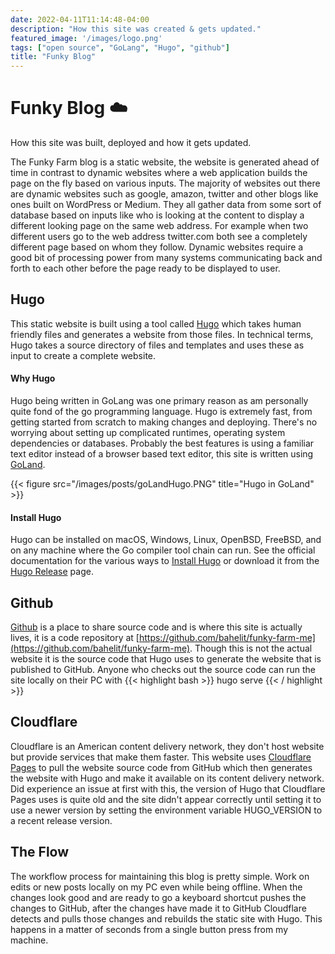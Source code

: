 ```yaml
---
date: 2022-04-11T11:14:48-04:00
description: "How this site was created & gets updated."
featured_image: '/images/logo.png'
tags: ["open source", "GoLang", "Hugo", "github"]
title: "Funky Blog"
---
```


# Funky Blog ☁️

How this site was built, deployed and how it gets updated.  
<!--more-->

The Funky Farm blog is a static website, the website is generated ahead of time in contrast to dynamic websites where 
a web application builds the page on the fly based on various inputs. The majority of websites out there are dynamic 
websites such as google, amazon, twitter and other blogs like ones built on 
WordPress or Medium. They all gather data from some sort of database based on inputs like who is looking at the content to display a 
different looking page on the same web address. For example when two different users go to the web address twitter.com both 
see a completely different page based on whom they follow. Dynamic websites require a good bit of processing power from 
many systems communicating back and forth to each other before the page ready to be displayed to user.  

## Hugo
This static website is built using a tool called [Hugo](https://gohugo.io/) which takes human friendly files and 
generates a website from those files. In technical terms, Hugo takes a source directory of files and templates and uses 
these as input to create a complete website.  

#### Why Hugo
Hugo being written in GoLang was one primary reason as am personally quite fond of the go programming language. Hugo is 
extremely fast, from getting started from scratch to making changes and deploying. There's no worrying about setting up 
complicated runtimes, operating system dependencies or databases. Probably the best features is using a familiar text 
editor instead of a browser based text editor, this site is written using [GoLand](https://www.jetbrains.com/go/).  

{{< figure src="/images/posts/goLandHugo.PNG" title="Hugo in GoLand" >}}  

#### Install Hugo
Hugo can be installed on macOS, Windows, Linux, OpenBSD, FreeBSD, and on any machine where the Go compiler tool chain 
can run. See the official documentation for the various ways to [Install Hugo](https://gohugo.io/getting-started/installing/) 
or download it from the [Hugo Release](https://github.com/gohugoio/hugo/releases) page.

## Github
[Github](https://github.com/) is a place to share source code and is where this site is actually lives, it is a code 
repository at [https://github.com/bahelit/funky-farm-me](https://github.com/bahelit/funky-farm-me). Though this is not 
the actual website it is the source code that Hugo uses to generate the website that is published to GitHub. Anyone who 
checks out the source code can run the site locally on their PC with
{{< highlight bash >}}
hugo serve
{{< / highlight >}}


## Cloudflare
Cloudflare is an American content delivery network, they don't host website but provide services that make them faster. 
This website uses [Cloudflare Pages](https://pages.cloudflare.com/) to pull the website source code from GitHub which 
then generates the website with Hugo and make it available on its content delivery network. Did experience an issue at 
first with this, the version of Hugo that Cloudflare Pages uses is quite old and the site didn't appear correctly until 
setting it to use a newer version by setting the environment variable HUGO_VERSION to a recent release version.

## The Flow
The workflow process for maintaining this blog is pretty simple. Work on edits or new posts locally on my PC even while 
being offline. When the changes look good and are ready to go a keyboard shortcut pushes the changes to GitHub, after 
the changes have made it to GitHub Cloudflare detects and pulls those changes and rebuilds the static site with Hugo. 
This happens in a matter of seconds from a single button press from my machine.  
